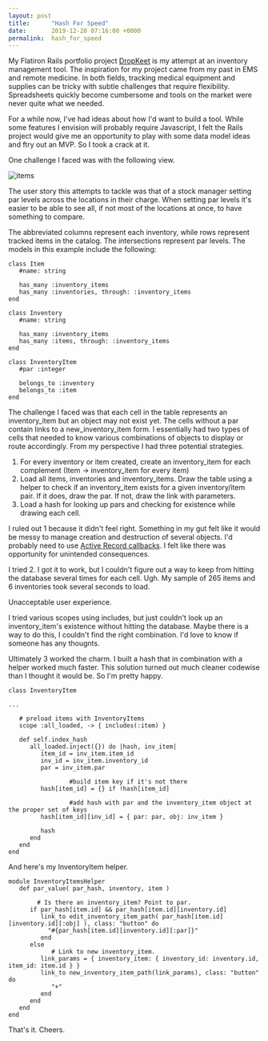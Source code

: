 ```yaml
---
layout: post
title:      "Hash For Speed"
date:       2019-12-20 07:16:00 +0000
permalink:  hash_for_speed
---
```



My Flatiron Rails portfolio project [DropKeet](https://github.com/davisjustinw/dropkeet) is my attempt at an inventory management tool.  The inspiration for my project came from my past in EMS and remote medicine.  In both fields, tracking medical equipment and supplies can be tricky with subtle challenges that require flexibility.  Spreadsheets quickly become cumbersome and tools on the market were never quite what we needed. 

For a while now, I've had ideas about how I'd want to build a tool.  While some features I envision will probably require Javascript, I felt the Rails project would give me an opportunity to play with some data model ideas and ftry out an MVP.  So I took a crack at it.

One challenge I faced was with the following view.

![items](https://live.staticflickr.com/65535/49246105781_1a3befa896_c.jpg)

The user story this attempts to tackle was that of a stock manager setting par levels across the locations in their charge.  When setting par levels it's easier to be able to see all, if not most of the locations at once, to have something to compare.

The abbreviated columns represent each inventory, while rows represent tracked items in the catalog.  The intersections represent par levels.  The models in this example include the following:

```
class Item
   #name: string
	 
   has_many :inventory_items
   has_many :inventories, through: :inventory_items
end

class Inventory
   #name: string
	 
   has_many :inventory_items
   has_many :items, through: :inventory_items
end

class InventoryItem
   #par :integer
	 
   belongs_to :inventory
   belongs_to :item
end
```

The challenge I faced was that each cell in the table represents an inventory_item but an object may not exist yet.  The cells without a par contain links to a new_inventory_item form.  I essentially had two types of cells that needed to know various combinations of objects to display or route accordingly.  From my perspective I had three potential strategies.

1.  For every inventory or item created, create an inventory_item for each complement (Item -> inventory_item for every item)
2.  Load all items, inventories and inventory_items.  Draw the table using a helper to check if an inventory_item exists for a given inventory/item pair.  If it does, draw the par.  If not, draw the link with parameters.
3.  Load a hash for looking up pars and checking for existence while drawing each cell.

I ruled out 1 because it didn't feel right.  Something in my gut felt like it would be messy to manage creation and destruction of several objects.  I'd probably need to use [Active Record callbacks](https://guides.rubyonrails.org/active_record_callbacks.html).  I felt like there was opportunity for unintended consequences.

I tried 2.  I got it to work, but I couldn't figure out a way to keep from hitting the database several times for each cell.  Ugh.  My sample of 265 items and 6 inventories took several seconds to load.  

Unacceptable user experience.  

I tried various scopes using includes, but just couldn't look up an inventory_item's existence without hitting the database.  Maybe there is a way to do this, I couldn't find the right combination.  I'd love to know if someone has any thougnts.

Ultimately 3 worked the charm.  I built a hash that in combination with a helper worked much faster.  This solution turned out much cleaner codewise than I thought it would be.  So I'm pretty happy.

```
class InventoryItem

...

   # preload items with InventoryItems
   scope :all_loaded, -> { includes(:item) }

   def self.index_hash
      all_loaded.inject({}) do |hash, inv_item|
         item_id = inv_item.item_id
         inv_id = inv_item.inventory_id
         par = inv_item.par
         
				 #build item key if it's not there
         hash[item_id] = {} if !hash[item_id]
				 
				 #add hash with par and the inventory_item object at the proper set of keys
         hash[item_id][inv_id] = { par: par, obj: inv_item }
				 
         hash
      end
   end
end 
```

And here's my InventoryItem helper.

```
module InventoryItemsHelper
   def par_value( par_hash, inventory, item )
	 
	    # Is there an inventory_item? Point to par.
      if par_hash[item.id] && par_hash[item.id][inventory.id]
         link_to edit_inventory_item_path( par_hash[item.id][inventory.id][:obj] ), class: "button" do
           "#{par_hash[item.id][inventory.id][:par]}"
         end
      else
			# Link to new inventory_item.
         link_params = { inventory_item: { inventory_id: inventory.id, item_id: item.id } }
         link_to new_inventory_item_path(link_params), class: "button" do
            "+"
         end
      end
   end
end
```

That's it.  Cheers.


